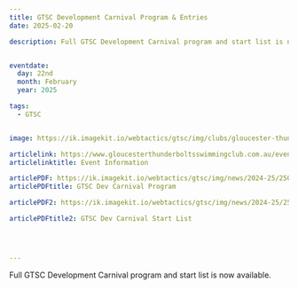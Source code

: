 ```yaml
---
title: GTSC Development Carnival Program & Entries
date: 2025-02-20

description: Full GTSC Development Carnival program and start list is now available.


eventdate:
  day: 22nd
  month: February
  year: 2025

tags:
  - GTSC


image: https://ik.imagekit.io/webtactics/gtsc/img/clubs/gloucester-thunderbolts-600x400.jpg

articlelink: https://www.gloucesterthunderboltsswimmingclub.com.au/events/2025-gloucester-thunderbolts-qualifying-carnival/
articlelinktitle: Event Information

articlePDF: https://ik.imagekit.io/webtactics/gtsc/img/news/2024-25/250222-GTSC-Full-2025-Qualifying-Carnival-Program.pdf
articlePDFtitle: GTSC Dev Carnival Program 

articlePDF2: https://ik.imagekit.io/webtactics/gtsc/img/news/2024-25/250222-GTSC-start-list-2025-qualifying-carnival.pdf

articlePDFtitle2: GTSC Dev Carnival Start List




---
```



Full GTSC Development Carnival program and start list is now available.




